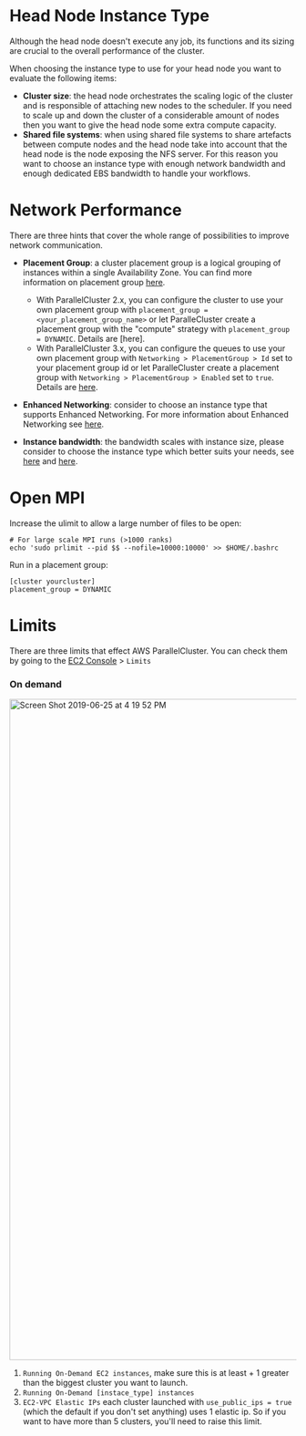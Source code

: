 # Head Node Instance Type

Although the head node doesn't execute any job, its functions and its sizing are crucial to the overall performance of the cluster.

When choosing the instance type to use for your head node you want to evaluate the following items:
* **Cluster size**: the head node orchestrates the scaling logic of the cluster and is responsible of attaching new nodes to the scheduler. If you need to scale up and down the cluster of a considerable amount of nodes then you want to give the head node some extra compute capacity.
* **Shared file systems**: when using shared file systems to share artefacts between compute nodes and the head node take into account that the head node is the node exposing the NFS server. For this reason you want to choose an instance type with enough network bandwidth and enough dedicated EBS bandwidth to handle your workflows.

# Network Performance

There are three hints that cover the whole range of possibilities to improve network communication.

* **Placement Group**: a cluster placement group is a logical grouping of instances within a single Availability Zone. You can find more information on placement group [here](https://docs.aws.amazon.com/en_us/AWSEC2/latest/UserGuide/placement-groups.html).
   * With ParallelCluster 2.x, you can configure the cluster to use your own placement group with `placement_group = <your_placement_group_name>`
or let ParalleCluster create a placement group with the "compute" strategy with `placement_group = DYNAMIC`. Details are [here].
   * With ParallelCluster 3.x, you can configure the queues to use your own placement group with `Networking > PlacementGroup > Id` set to your placement group id or let ParalleCluster create a placement group with `Networking > PlacementGroup > Enabled` set to `true`. Details are [here](https://docs.aws.amazon.com/parallelcluster/latest/ug/Scheduling-v3.html#yaml-Scheduling-SlurmQueues-Networking-PlacementGroup).

* **Enhanced Networking**: consider to choose an instance type that supports Enhanced Networking. For more information about Enhanced Networking see [here](https://docs.aws.amazon.com/en_us/AWSEC2/latest/UserGuide/enhanced-networking.html).

* **Instance bandwidth**: the bandwidth scales with instance size, please consider to choose the instance type which better suits your needs, see [here](https://docs.aws.amazon.com/en_us/AWSEC2/latest/UserGuide/EBSOptimized.html) and [here](https://docs.aws.amazon.com/en_us/AWSEC2/latest/UserGuide/EBSVolumeTypes.html).

# Open MPI

Increase the ulimit to allow a large number of files to be open:

```
# For large scale MPI runs (>1000 ranks)
echo 'sudo prlimit --pid $$ --nofile=10000:10000' >> $HOME/.bashrc
```

Run in a placement group:

```
[cluster yourcluster]
placement_group = DYNAMIC
```

# Limits

There are three limits that effect AWS ParallelCluster. You can check them by going to the [EC2 Console](https://console.aws.amazon.com/ec2/v2/home) > `Limits`



### On demand

<img width="1160" alt="Screen Shot 2019-06-25 at 4 19 52 PM" src="https://user-images.githubusercontent.com/5545980/60107936-0c48c780-9768-11e9-86e5-d690be8e625d.png">

1. `Running On-Demand EC2 instances`, make sure this is at least + 1 greater than the biggest cluster you want to launch. 
2. `Running On-Demand [instace_type] instances`
3. `EC2-VPC Elastic IPs` each cluster launched with `use_public_ips = true` (which the default if you don't set anything) uses 1 elastic ip. So if you want to have more than 5 clusters, you'll need to raise this limit.
